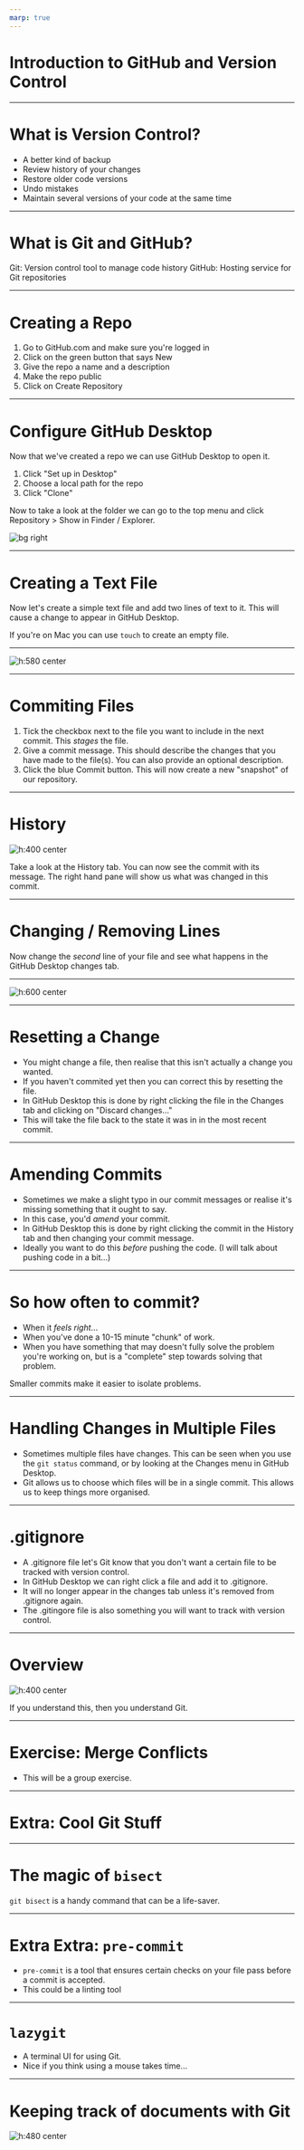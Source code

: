 ```yaml
---
marp: true
---
```

# Introduction to GitHub and Version Control

---
# What is Version Control?

- A better kind of backup
- Review history of your changes
- Restore older code versions
- Undo mistakes
- Maintain several versions of your code at the same time

---
# What is Git and GitHub?

Git: Version control tool to manage code history
GitHub: Hosting service for Git repositories

---
# Creating a Repo

1. Go to GitHub.com and make sure you're logged in
2. Click on the green button that says New
3. Give the repo a name and a description
4. Make the repo public
5. Click on Create Repository

---
# Configure GitHub Desktop

Now that we've created a repo we can use GitHub Desktop to open it.

1. Click "Set up in Desktop"
2. Choose a local path for the repo
3. Click "Clone"

Now to take a look at the folder we can go to the top menu and click Repository > Show in Finder / Explorer.

<style>
img[alt~="center"] {
  display: block;
  margin: 0 auto;
}
</style>


![bg right](./pictures/setup-in-desktop.PNG)

---
# Creating a Text File

Now let's create a simple text file and add two lines of text to it. This will cause a change to appear in GitHub Desktop.

If you're on Mac you can use `touch` to create an empty file.

---

![h:580 center](./pictures/diff-add.png)

---
# Commiting Files

1. Tick the checkbox next to the file you want to include in the next commit. This _stages_ the file.
2. Give a commit message. This should describe the changes that you have made to the file(s). You can also provide an optional description.
3. Click the blue Commit button. This will now create a new "snapshot" of our repository.

---
# History

![h:400 center](./pictures/history.png)

Take a look at the History tab. You can now see the commit with its message. The right hand pane will show us what was changed in this commit.

---
# Changing / Removing Lines

Now change the _second_ line of your file and see what happens in the GitHub Desktop changes tab.

---

![h:600 center](./pictures/line-change.png)

---
# Resetting a Change

- You might change a file, then realise that this isn't actually a change you wanted.
- If you haven't commited yet then you can correct this by resetting the file.
- In GitHub Desktop this is done by right clicking the file in the Changes tab and clicking on "Discard changes..."
- This will take the file back to the state it was in in the most recent commit.

---
# Amending Commits

- Sometimes we make a slight typo in our commit messages or realise it's missing something that it ought to say.
- In this case, you'd _amend_ your commit.
- In GitHub Desktop this is done by right clicking the commit in the History tab and then changing your commit message.
- Ideally you want to do this _before_ pushing the code. (I will talk about pushing code in a bit...)

---
# So how often to commit?

- When it _feels right_...
- When you've done a 10-15 minute "chunk" of work.
- When you have something that may doesn't fully solve the problem you're working on, but is a "complete" step towards solving that problem.

Smaller commits make it easier to isolate problems.

---
# Handling Changes in Multiple Files

- Sometimes multiple files have changes. This can be seen when you use the `git status` command, or by looking at the Changes menu in GitHub Desktop.
- Git allows us to choose which files will be in a single commit. This allows us to keep things more organised.

---
# .gitignore

- A .gitignore file let's Git know that you don't want a certain file to be tracked with version control.
- In GitHub Desktop we can right click a file and add it to .gitignore.
- It will no longer appear in the changes tab unless it's removed from .gitignore again.
- The .gitingore file is also something you will want to track with version control.

---
# Overview

![h:400 center](./pictures/command-diagram.svg)

If you understand this, then you understand Git.

---
# Exercise: Merge Conflicts

- This will be a group exercise.

---

# Extra: Cool Git Stuff

---
# The magic of `bisect`

`git bisect` is a handy command that can be a life-saver.

---
# Extra Extra: `pre-commit`

- `pre-commit` is a tool that ensures certain checks on your file pass before a commit is accepted.
- This could be a linting tool 

---
#  `lazygit`

- A terminal UI for using Git.
- Nice if you think using a mouse takes time...

---
# Keeping track of documents with Git

![h:480 center](./pictures/dissertation-commit-log.PNG)


